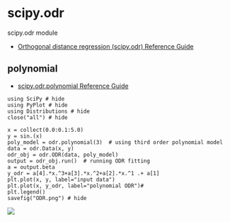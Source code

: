 # scipy.odr

scipy.odr module

- [Orthogonal distance regression (scipy.odr) Reference Guide](https://docs.scipy.org/doc/scipy/reference/odr.html)


## polynomial

- [scipy\.odr\.polynomial Reference Guide](https://docs.scipy.org/doc/scipy/reference/generated/scipy.odr.polynomial.html#scipy.odr.polynomial)

```@example
using SciPy # hide
using PyPlot # hide
using Distributions # hide
close("all") # hide

x = collect(0.0:0.1:5.0)
y = sin.(x)
poly_model = odr.polynomial(3)  # using third order polynomial model
data = odr.Data(x, y)
odr_obj = odr.ODR(data, poly_model)
output = odr_obj.run()  # running ODR fitting
a = output.beta
y_odr = a[4].*x.^3+a[3].*x.^2+a[2].*x.^1 .+ a[1]
plt.plot(x, y, label="input data")
plt.plot(x, y_odr, label="polynomial ODR")#
plt.legend()
savefig("ODR.png") # hide
```

![](ODR.png)




